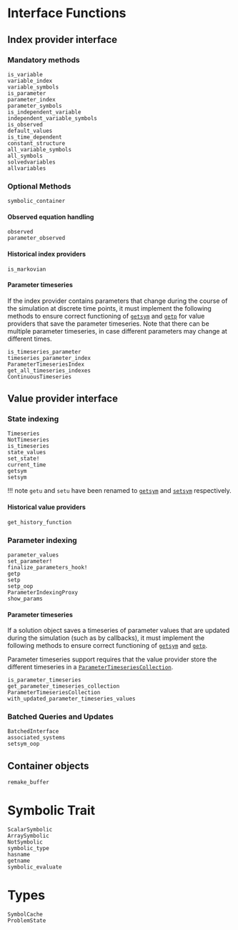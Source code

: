 # Interface Functions

## Index provider interface

### Mandatory methods

```@docs
is_variable
variable_index
variable_symbols
is_parameter
parameter_index
parameter_symbols
is_independent_variable
independent_variable_symbols
is_observed
default_values
is_time_dependent
constant_structure
all_variable_symbols
all_symbols
solvedvariables
allvariables
```

### Optional Methods

```@docs
symbolic_container
```

#### Observed equation handling

```@docs
observed
parameter_observed
```

#### Historical index providers

```@docs
is_markovian
```

#### Parameter timeseries

If the index provider contains parameters that change during the course of the simulation
at discrete time points, it must implement the following methods to ensure correct
functioning of [`getsym`](@ref) and [`getp`](@ref) for value providers that save the parameter
timeseries. Note that there can be multiple parameter timeseries, in case different parameters
may change at different times.

```@docs
is_timeseries_parameter
timeseries_parameter_index
ParameterTimeseriesIndex
get_all_timeseries_indexes
ContinuousTimeseries
```

## Value provider interface

### State indexing

```@docs
Timeseries
NotTimeseries
is_timeseries
state_values
set_state!
current_time
getsym
setsym
```

!!! note
    `getu` and `setu` have been renamed to [`getsym`](@ref) and [`setsym`](@ref) respectively.

#### Historical value providers

```@docs
get_history_function
```

### Parameter indexing

```@docs
parameter_values
set_parameter!
finalize_parameters_hook!
getp
setp
setp_oop
ParameterIndexingProxy
show_params
```

#### Parameter timeseries

If a solution object saves a timeseries of parameter values that are updated during the
simulation (such as by callbacks), it must implement the following methods to ensure
correct functioning of [`getsym`](@ref) and [`getp`](@ref).

Parameter timeseries support requires that the value provider store the different
timeseries in a [`ParameterTimeseriesCollection`](@ref).

```@docs
is_parameter_timeseries
get_parameter_timeseries_collection
ParameterTimeseriesCollection
with_updated_parameter_timeseries_values
```

### Batched Queries and Updates

```@docs
BatchedInterface
associated_systems
setsym_oop
```

## Container objects

```@docs
remake_buffer
```

# Symbolic Trait

```@docs
ScalarSymbolic
ArraySymbolic
NotSymbolic
symbolic_type
hasname
getname
symbolic_evaluate
```

# Types

```@docs
SymbolCache
ProblemState
```
